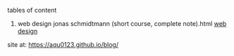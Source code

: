 tables of content
1. web design jonas schmidtmann (short course, complete note).html
   [web design](https://github.com/Aqu0123/blog/blob/main/web%20design%20jonas%20schmidtmann%20(short%20course%2C%20complete%20note).html)

site at: https://aqu0123.github.io/blog/

